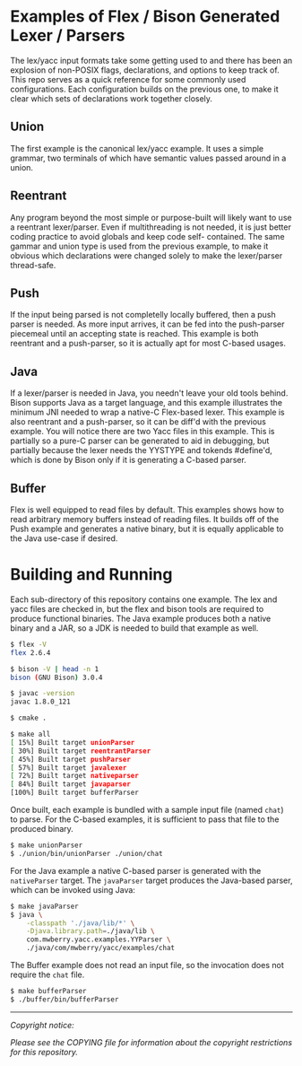 Examples of Flex / Bison Generated Lexer / Parsers
==================================================

The lex/yacc input formats take some getting used to and there has been an explosion of non-POSIX flags, 
declarations, and options to keep track of. This repo serves as a quick reference for some commonly used
configurations. Each configuration builds on the previous one, to make it clear which sets of declarations
work together closely.

Union
-----

The first example is the canonical lex/yacc example. It uses a simple grammar, two terminals of which have
semantic values passed around in a union.

Reentrant
---------

Any program beyond the most simple or purpose-built will likely want to use a reentrant lexer/parser. Even
if multithreading is not needed, it is just better coding practice to avoid globals and keep code self-
contained. The same gammar and union type is used from the previous example, to make it obvious which
declarations were changed solely to make the lexer/parser thread-safe.

Push
----

If the input being parsed is not completelly locally buffered, then a push parser is needed. As more input
arrives, it can be fed into the push-parser piecemeal until an accepting state is reached. This example
is both reentrant and a push-parser, so it is actually apt for most C-based usages.

Java
----

If a lexer/parser is needed in Java, you needn't leave your old tools behind. Bison supports Java as a
target language, and this example illustrates the minimum JNI needed to wrap a native-C Flex-based lexer.
This example is also reentrant and a push-parser, so it can be diff'd with the previous example. You will
notice there are two Yacc files in this example. This is partially so a pure-C parser can be generated to
aid in debugging, but partially because the lexer needs the YYSTYPE and tokends #define'd, which is done
by Bison only if it is generating a C-based parser.

Buffer
------

Flex is well equipped to read files by default. This examples shows how to read arbitrary memory buffers
instead of reading files. It builds off of the Push example and generates a native binary, but it is 
equally applicable to the Java use-case if desired.


Building and Running
====================

Each sub-directory of this repository contains one example. The lex and yacc files are checked in, but the
flex and bison tools are required to produce functional binaries. The Java example produces both a native
binary and a JAR, so a JDK is needed to build that example as well.

```bash
$ flex -V
flex 2.6.4

$ bison -V | head -n 1
bison (GNU Bison) 3.0.4

$ javac -version
javac 1.8.0_121

$ cmake .

$ make all
[ 15%] Built target unionParser
[ 30%] Built target reentrantParser
[ 45%] Built target pushParser
[ 57%] Built target javalexer
[ 72%] Built target nativeparser
[ 84%] Built target javaparser
[100%] Built target bufferParser
```

Once built, each example is bundled with a sample input file (named `chat`) to parse. For the C-based 
examples, it is sufficient to pass that file to the produced binary.

```bash
$ make unionParser
$ ./union/bin/unionParser ./union/chat
```

For the Java example a native C-based parser is generated with the `nativeParser` target. The `javaParser`
target produces the Java-based parser, which can be invoked using Java:

```bash
$ make javaParser
$ java \
    -classpath './java/lib/*' \
    -Djava.library.path=./java/lib \
    com.mwberry.yacc.examples.YYParser \
    ./java/com/mwberry/yacc/examples/chat
```

The Buffer example does not read an input file, so the invocation does not require the `chat` file.

```bash
$ make bufferParser
$ ./buffer/bin/bufferParser
```

------

*Copyright notice:* 

*Please see the COPYING file for information about the copyright restrictions for this repository.*

